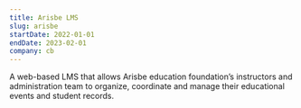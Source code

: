 ```yaml
---
title: Arisbe LMS
slug: arisbe
startDate: 2022-01-01
endDate: 2023-02-01
company: cb
---
```


A web-based LMS that allows Arisbe education foundation’s instructors and administration team to organize, coordinate and manage their educational events and student records.

[//]: # "My primary responsibility in this project was the development of the front end, but I also contribute to the back end when needed."
